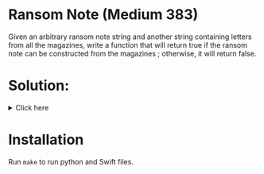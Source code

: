 # Ransom Note (Medium 383)
Given an arbitrary ransom note string and another string containing letters
from all the magazines, write a function that will return true if the ransom
note can be constructed from the magazines ; otherwise, it will return false.

# Solution:

<details><summary>Click here</summary>  
Put all letters from magazines to hash table with counts. Then iterate over
ransom note letters and reduce counts in hash table. If any count is less then
0, it fails. O(n) time, O(n) space.

<br></br>

</details>

# Installation
Run `make` to run python and Swift files.
